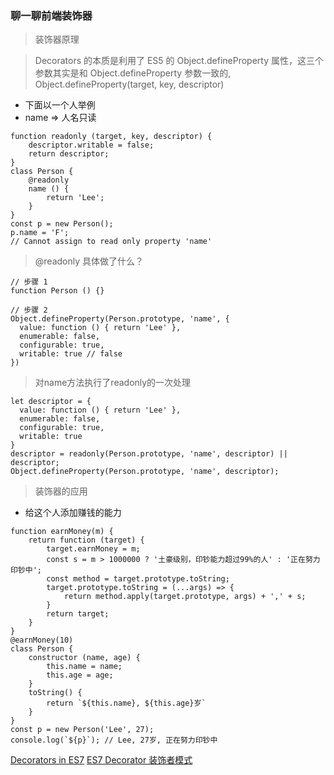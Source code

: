 ### 聊一聊前端装饰器

> 装饰器原理

> Decorators 的本质是利用了 ES5 的 Object.defineProperty 属性，这三个参数其实是和 Object.defineProperty 参数一致的, Object.defineProperty(target, key, descriptor)
- 下面以一个人举例
- name => 人名只读
```
function readonly (target, key, descriptor) {
    descriptor.writable = false;
    return descriptor;
}
class Person {
    @readonly
    name () {
        return 'Lee';
    }
}
const p = new Person();
p.name = 'F';
// Cannot assign to read only property 'name'
```
> @readonly 具体做了什么？
```
// 步骤 1
function Person () {}

// 步骤 2
Object.defineProperty(Person.prototype, 'name', {
  value: function () { return 'Lee' },
  enumerable: false,
  configurable: true,
  writable: true // false
})
```
> 对name方法执行了readonly的一次处理
```
let descriptor = {
  value: function () { return 'Lee' },
  enumerable: false,
  configurable: true,
  writable: true
}
descriptor = readonly(Person.prototype, 'name', descriptor) || descriptor;
Object.defineProperty(Person.prototype, 'name', descriptor);
```
> 装饰器的应用
- 给这个人添加赚钱的能力
```
function earnMoney(m) {
    return function (target) {
        target.earnMoney = m;
        const s = m > 1000000 ? '土豪级别，印钞能力超过99%的人' : '正在努力印钞中';
        const method = target.prototype.toString;
        target.prototype.toString = (...args) => {
            return method.apply(target.prototype, args) + ',' + s;
        }
        return target;
    }
}
@earnMoney(10)
class Person {
    constructor (name, age) {
        this.name = name;
        this.age = age;
    }
    toString() {
        return `${this.name}, ${this.age}岁`
    }
}
const p = new Person('Lee', 27);
console.log(`${p}`); // Lee, 27岁, 正在努力印钞中
```
[Decorators in ES7](http://www.liuhaihua.cn/archives/115548.html)
[ES7 Decorator 装饰者模式](http://taobaofed.org/blog/2015/11/16/es7-decorator/)